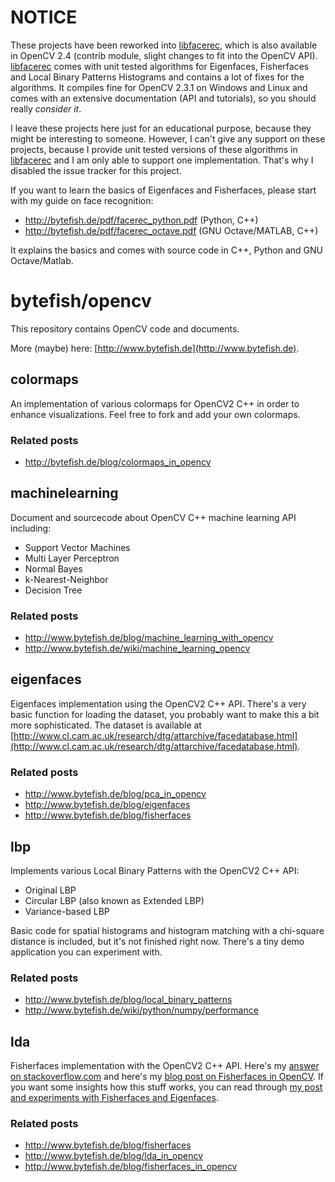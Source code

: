 # NOTICE #

These projects have been reworked into [libfacerec](http://www.github.com/bytefish/libfacerec), which is also available in OpenCV 2.4 (contrib module, slight changes to fit into the OpenCV API). [libfacerec](http://www.github.com/bytefish/libfacerec) comes with unit tested algorithms for Eigenfaces, Fisherfaces and Local Binary Patterns Histograms and contains a lot of fixes for the algorithms. It compiles fine for OpenCV 2.3.1 on Windows and Linux and comes with an extensive documentation (API and tutorials), so you should really *consider it*.

I leave these projects here just for an educational purpose, because they might be interesting to someone. However, I can't give any support on these projects, because I provide unit tested versions of these algorithms in [libfacerec](http://www.github.com/bytefish/libfacerec) and I am only able to support one implementation. That's why I disabled the issue tracker for this project. 

If you want to learn the basics of Eigenfaces and Fisherfaces, please start with my guide on face recognition:

  * http://bytefish.de/pdf/facerec_python.pdf (Python, C++)
  * http://bytefish.de/pdf/facerec_octave.pdf (GNU Octave/MATLAB, C++)
  
It explains the basics and comes with source code in C++, Python and GNU Octave/Matlab.

# bytefish/opencv #

This repository contains OpenCV code and documents.

More (maybe) here: [http://www.bytefish.de](http://www.bytefish.de).

## colormaps ##

An implementation of various colormaps for OpenCV2 C++ in order to enhance visualizations. Feel free to fork and add your own colormaps.

### Related posts ###

  * http://bytefish.de/blog/colormaps_in_opencv

## machinelearning ##

Document and sourcecode about OpenCV C++ machine learning API including:

  * Support Vector Machines
  * Multi Layer Perceptron
  * Normal Bayes
  * k-Nearest-Neighbor
  * Decision Tree

### Related posts ###
  
  * http://www.bytefish.de/blog/machine_learning_with_opencv
  * http://www.bytefish.de/wiki/machine_learning_opencv

## eigenfaces ##

Eigenfaces implementation using the OpenCV2 C++ API. There's a very basic function for loading the dataset, you probably want to make this a bit more sophisticated. The dataset is available at [http://www.cl.cam.ac.uk/research/dtg/attarchive/facedatabase.html](http://www.cl.cam.ac.uk/research/dtg/attarchive/facedatabase.html).

### Related posts ###

  * http://www.bytefish.de/blog/pca_in_opencv
  * http://www.bytefish.de/blog/eigenfaces
  * http://www.bytefish.de/blog/fisherfaces
  
## lbp ##

Implements various Local Binary Patterns with the OpenCV2 C++ API:
  
  * Original LBP
  * Circular LBP (also known as Extended LBP)
  * Variance-based LBP

Basic code for spatial histograms and histogram matching with a chi-square distance is included, but it's not finished right now. There's a tiny demo application you can experiment with.

### Related posts ###

  * http://www.bytefish.de/blog/local_binary_patterns
  * http://www.bytefish.de/wiki/python/numpy/performance
  
## lda ##

Fisherfaces implementation with the OpenCV2 C++ API. Here's my [answer on stackoverflow.com](http://stackoverflow.com/questions/7574623/c-face-detection-recognition-implementations/7864357#7864357) and here's my [blog post on Fisherfaces in OpenCV](http://www.bytefish.de/blog/fisherfaces_in_opencv). If you want some insights how this stuff works, you can read through [my post and experiments with Fisherfaces and Eigenfaces](http://www.bytefish.de/blog/fisherfaces).

### Related posts ###

  * http://www.bytefish.de/blog/fisherfaces
  * http://www.bytefish.de/blog/lda_in_opencv
  * http://www.bytefish.de/blog/fisherfaces_in_opencv

